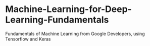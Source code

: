 # Machine-Learning-for-Deep-Learning-Fundamentals
Fundamentals of Machine Learning from Google Developers, using Tensorflow and Keras

